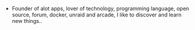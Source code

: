 - Founder of alot apps, lover of technology, programming language, open source, forum, docker, unraid and arcade, I like to discover and learn new things..
  <br>





































































































































































